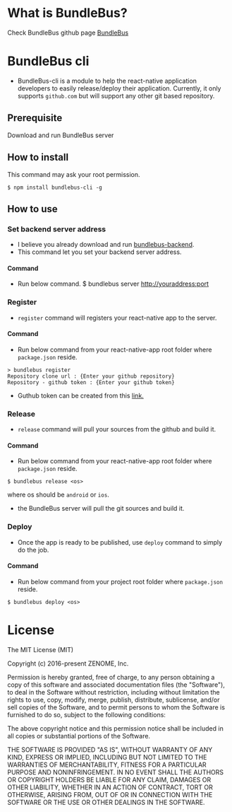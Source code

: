 # What is BundleBus? #
Check BundleBus github page [BundleBus](https://github.com/zenome/BundleBus) 

# BundleBus cli #
* BundleBus-cli is a module to help the react-native application developers to easily release/deploy their application. Currently, it only supports `github.com` but will support any other git based repository.

## Prerequisite ##
Download and run BundleBus server

## How to install ##
This command may ask your root permission.
````
$ npm install bundlebus-cli -g
````

## How to use ##

### Set backend server address
* I believe you already download and run [bundlebus-backend](https://github.com/zenome/BundleBus_backend).
* This command let you set your backend server address.

#### Command
* Run below command.
$ bundlebus server <http://youraddress:port>

### Register ###
* `register` command will registers your react-native app to the server.

#### Command 
* Run below command from your react-native-app root folder where `package.json` reside.
~~~
> bundlebus register
Repository clone url : {Enter your github repository}
Repository - github token : {Enter your github token}
~~~
* Guthub token can be created from this [link.](https://help.github.com/articles/creating-an-access-token-for-command-line-use/)

### Release ###
* `release` command will pull your sources from the github and build it.

#### Command
* Run below command from your react-native-app root folder where `package.json` reside.
~~~
$ bundlebus release <os>
~~~
where os should be `android` or `ios`.
* the BundleBus server will pull the git sources and build it.

### Deploy ###
* Once the app is ready to be published, use `deploy` command to simply do the job.

#### Command
* Run below command from your project root folder where `package.json` reside.
~~~~
$ bundlebus deploy <os>
~~~~

# License #
The MIT License (MIT)

Copyright (c) 2016-present ZENOME, Inc.

Permission is hereby granted, free of charge, to any person obtaining a copy of this software and associated documentation files (the "Software"), to deal in the Software without restriction, including without limitation the rights to use, copy, modify, merge, publish, distribute, sublicense, and/or sell copies of the Software, and to permit persons to whom the Software is furnished to do so, subject to the following conditions:

The above copyright notice and this permission notice shall be included in all copies or substantial portions of the Software.

THE SOFTWARE IS PROVIDED "AS IS", WITHOUT WARRANTY OF ANY KIND, EXPRESS OR IMPLIED, INCLUDING BUT NOT LIMITED TO THE WARRANTIES OF MERCHANTABILITY, FITNESS FOR A PARTICULAR PURPOSE AND NONINFRINGEMENT. IN NO EVENT SHALL THE AUTHORS OR COPYRIGHT HOLDERS BE LIABLE FOR ANY CLAIM, DAMAGES OR OTHER LIABILITY, WHETHER IN AN ACTION OF CONTRACT, TORT OR OTHERWISE, ARISING FROM, OUT OF OR IN CONNECTION WITH THE SOFTWARE OR THE USE OR OTHER DEALINGS IN THE SOFTWARE.
